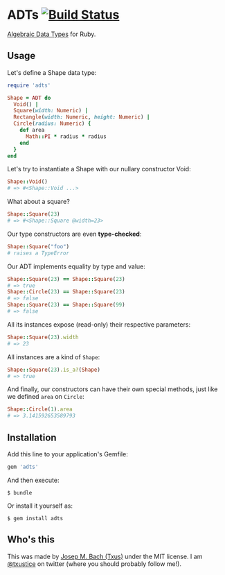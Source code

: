# ADTs [![Build Status](https://secure.travis-ci.org/txus/adts.png)](http://travis-ci.org/txus/adts)

[Algebraic Data Types][adts] for Ruby.

## Usage

Let's define a Shape data type:

```ruby
require 'adts'

Shape = ADT do
  Void() |
  Square(width: Numeric) |
  Rectangle(width: Numeric, height: Numeric) |
  Circle(radius: Numeric) {
    def area
      Math::PI * radius * radius
    end
  }
end
```

Let's try to instantiate a Shape with our nullary constructor Void:

```ruby
Shape::Void()
# => #<Shape::Void ...>
```

What about a square?

```ruby
Shape::Square(23)
# => #<Shape::Square @width=23>
```

Our type constructors are even **type-checked**:

```ruby
Shape::Square("foo")
# raises a TypeError
```

Our ADT implements equality by type and value:

```ruby
Shape::Square(23) == Shape::Square(23)
# => true
Shape::Circle(23) == Shape::Square(23)
# => false
Shape::Square(23) == Shape::Square(99)
# => false
```

All its instances expose (read-only) their respective parameters:

```ruby
Shape::Square(23).width
# => 23
```

All instances are a kind of `Shape`:

```ruby
Shape::Square(23).is_a?(Shape)
# => true
```

And finally, our constructors can have their own special methods, just like we
defined `area` on `Circle`:

```ruby
Shape::Circle(1).area
# => 3.141592653589793
```

## Installation

Add this line to your application's Gemfile:

```ruby
gem 'adts'
```

And then execute:

    $ bundle

Or install it yourself as:

    $ gem install adts

## Who's this

This was made by [Josep M. Bach (Txus)](http://blog.txus.io) under the MIT
license. I am [@txustice][twitter] on twitter (where you should probably follow
me!).

[twitter]: https://twitter.com/txustice
[adts]: http://en.wikipedia.org/wiki/Algebraic_data_type

